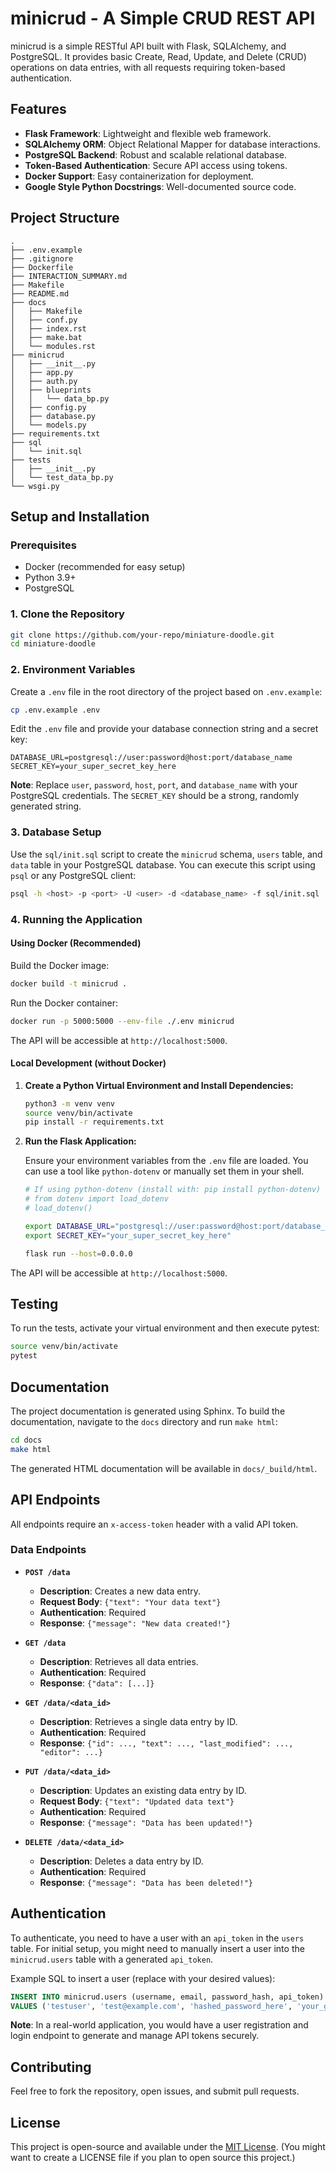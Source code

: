 # minicrud - A Simple CRUD REST API

minicrud is a simple RESTful API built with Flask, SQLAlchemy, and PostgreSQL. It provides basic Create, Read, Update, and Delete (CRUD) operations on data entries, with all requests requiring token-based authentication.

## Features

*   **Flask Framework**: Lightweight and flexible web framework.
*   **SQLAlchemy ORM**: Object Relational Mapper for database interactions.
*   **PostgreSQL Backend**: Robust and scalable relational database.
*   **Token-Based Authentication**: Secure API access using tokens.
*   **Docker Support**: Easy containerization for deployment.
*   **Google Style Python Docstrings**: Well-documented source code.

## Project Structure

```
.
├── .env.example
├── .gitignore
├── Dockerfile
├── INTERACTION_SUMMARY.md
├── Makefile
├── README.md
├── docs
│   ├── Makefile
│   ├── conf.py
│   ├── index.rst
│   ├── make.bat
│   └── modules.rst
├── minicrud
│   ├── __init__.py
│   ├── app.py
│   ├── auth.py
│   ├── blueprints
│   │   └── data_bp.py
│   ├── config.py
│   ├── database.py
│   └── models.py
├── requirements.txt
├── sql
│   └── init.sql
├── tests
│   ├── __init__.py
│   └── test_data_bp.py
└── wsgi.py
```

## Setup and Installation

### Prerequisites

*   Docker (recommended for easy setup)
*   Python 3.9+
*   PostgreSQL

### 1. Clone the Repository

```bash
git clone https://github.com/your-repo/miniature-doodle.git
cd miniature-doodle
```

### 2. Environment Variables

Create a `.env` file in the root directory of the project based on `.env.example`:

```bash
cp .env.example .env
```

Edit the `.env` file and provide your database connection string and a secret key:

```
DATABASE_URL=postgresql://user:password@host:port/database_name
SECRET_KEY=your_super_secret_key_here
```

**Note**: Replace `user`, `password`, `host`, `port`, and `database_name` with your PostgreSQL credentials. The `SECRET_KEY` should be a strong, randomly generated string.

### 3. Database Setup

Use the `sql/init.sql` script to create the `minicrud` schema, `users` table, and `data` table in your PostgreSQL database. You can execute this script using `psql` or any PostgreSQL client:

```bash
psql -h <host> -p <port> -U <user> -d <database_name> -f sql/init.sql
```

### 4. Running the Application

#### Using Docker (Recommended)

Build the Docker image:

```bash
docker build -t minicrud .
```

Run the Docker container:

```bash
docker run -p 5000:5000 --env-file ./.env minicrud
```

The API will be accessible at `http://localhost:5000`.

#### Local Development (without Docker)

1.  **Create a Python Virtual Environment and Install Dependencies:**

    ```bash
    python3 -m venv venv
    source venv/bin/activate
    pip install -r requirements.txt
    ```

2.  **Run the Flask Application:**

    Ensure your environment variables from the `.env` file are loaded. You can use a tool like `python-dotenv` or manually set them in your shell.

    ```bash
    # If using python-dotenv (install with: pip install python-dotenv)
    # from dotenv import load_dotenv
    # load_dotenv()

    export DATABASE_URL="postgresql://user:password@host:port/database_name"
    export SECRET_KEY="your_super_secret_key_here"

    flask run --host=0.0.0.0
    ```

The API will be accessible at `http://localhost:5000`.

## Testing

To run the tests, activate your virtual environment and then execute pytest:

```bash
source venv/bin/activate
pytest
```

## Documentation

The project documentation is generated using Sphinx. To build the documentation, navigate to the `docs` directory and run `make html`:

```bash
cd docs
make html
```

The generated HTML documentation will be available in `docs/_build/html`.


## API Endpoints

All endpoints require an `x-access-token` header with a valid API token.

### Data Endpoints

*   **`POST /data`**
    *   **Description**: Creates a new data entry.
    *   **Request Body**: `{"text": "Your data text"}`
    *   **Authentication**: Required
    *   **Response**: `{"message": "New data created!"}`

*   **`GET /data`**
    *   **Description**: Retrieves all data entries.
    *   **Authentication**: Required
    *   **Response**: `{"data": [...]}`

*   **`GET /data/<data_id>`**
    *   **Description**: Retrieves a single data entry by ID.
    *   **Authentication**: Required
    *   **Response**: `{"id": ..., "text": ..., "last_modified": ..., "editor": ...}`

*   **`PUT /data/<data_id>`**
    *   **Description**: Updates an existing data entry by ID.
    *   **Request Body**: `{"text": "Updated data text"}`
    *   **Authentication**: Required
    *   **Response**: `{"message": "Data has been updated!"}`

*   **`DELETE /data/<data_id>`**
    *   **Description**: Deletes a data entry by ID.
    *   **Authentication**: Required
    *   **Response**: `{"message": "Data has been deleted!"}`

## Authentication

To authenticate, you need to have a user with an `api_token` in the `users` table. For initial setup, you might need to manually insert a user into the `minicrud.users` table with a generated `api_token`.

Example SQL to insert a user (replace with your desired values):

```sql
INSERT INTO minicrud.users (username, email, password_hash, api_token)
VALUES ('testuser', 'test@example.com', 'hashed_password_here', 'your_generated_api_token');
```

**Note**: In a real-world application, you would have a user registration and login endpoint to generate and manage API tokens securely.

## Contributing

Feel free to fork the repository, open issues, and submit pull requests.

## License

This project is open-source and available under the [MIT License](LICENSE). (You might want to create a LICENSE file if you plan to open source this project.)
